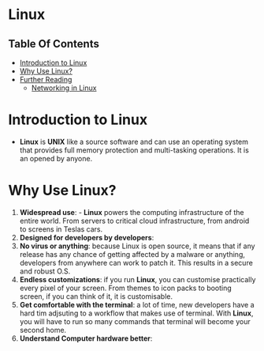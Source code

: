# Linux

## Table Of Contents
- [Introduction to Linux](#Introduction-to-Linux)
- [Why Use Linux?](#Why-Use-Linux?)
- [Further Reading]()
    - [Networking in Linux](https://blog.learncodeonline.in/networking-in-linux)

# Introduction to Linux
* __Linux__ is __UNIX__ like a source software and can use an operating system that provides full memory protection and multi-tasking operations. It is an opened by anyone.

# Why Use Linux?
1. __Widespread use__: - __Linux__ powers the computing infrastructure of the entire world. From servers to critical cloud infrastructure, from android to screens in Teslas cars.
2. __Designed for developers by developers__:
3. __No virus or anything__: because Linux is open source, it means that if any release has any chance of getting affected by a malware or anything, developers from anywhere can work to patch it. This results in a secure and robust O.S.
4. __Endless customizations__: if you run __Linux__, you can customise practically every pixel of your screen. From themes to icon packs to booting screen, if you can think of it, it is customisable. 
5. __Get comfortable with the terminal__: a lot of time, new developers have a hard tim adjsuting to a workflow that makes use of terminal. With __Linux__, you will have to run so many commands that terminal will become your second home.
6. __Understand Computer hardware better__: 